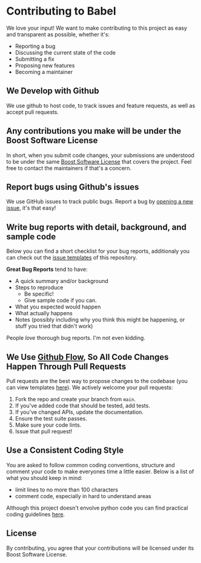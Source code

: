 # Contributing to Babel
We love your input! We want to make contributing to this project as easy and transparent as possible, whether it's:

- Reporting a bug
- Discussing the current state of the code
- Submitting a fix
- Proposing new features
- Becoming a maintainer

## We Develop with Github
We use github to host code, to track issues and feature requests, as well as accept pull requests.

## Any contributions you make will be under the Boost Software License
In short, when you submit code changes, your submissions are understood to be under the same [Boost Software License](LICENSE.md) that covers the project. Feel free to contact the maintainers if that's a concern.

## Report bugs using Github's issues
We use GitHub issues to track public bugs. Report a bug by [opening a new issue](https://github.com/WehrWolff/babel/issues), it's that easy!

## Write bug reports with detail, background, and sample code
Below you can find a short checklist for your bug reports, additionaly you can check out the [issue templates](.github/ISSUE_TEMPLATE) of this repository.

**Great Bug Reports** tend to have:

- A quick summary and/or background
- Steps to reproduce
  - Be specific!
  - Give sample code if you can.
- What you expected would happen
- What actually happens
- Notes (possibly including why you think this might be happening, or stuff you tried that didn't work)

People *love* thorough bug reports. I'm not even kidding.

## We Use [Github Flow](https://guides.github.com/introduction/flow/index.html), So All Code Changes Happen Through Pull Requests
Pull requests are the best way to propose changes to the codebase (you can view templates [here](.github/PULL_REQUEST_TEMPLATE)). We actively welcome your pull requests:

1. Fork the repo and create your branch from `main`.
2. If you've added code that should be tested, add tests.
3. If you've changed APIs, update the documentation.
4. Ensure the test suite passes.
5. Make sure your code lints.
6. Issue that pull request!

## Use a Consistent Coding Style
You are asked to follow common coding conventions, structure and comment your code to make everyones time a little easier. Below is a list of what you should keep in mind:

* limit lines to no more than 100 characters
* comment code, especially in hard to understand areas

Although this project doesn't envolve python code you can find practical coding guidelines [here](https://peps.python.org/pep-0008/).

## License
By contributing, you agree that your contributions will be licensed under its Boost Software License.
